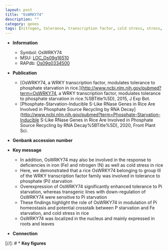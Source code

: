 ```yaml
---
layout: post
title: "OsWRKY74"
description: ""
category: genes
tags: [nitrogen, tolerance, transcription factor, cold stress, stress, homeostasis, nucleus, iron, Pi, phosphate,  pi , Pi homeostasis]
---
```


* **Information**  
    + Symbol: OsWRKY74  
    + MSU: [LOC_Os09g16510](http://rice.uga.edu/cgi-bin/ORF_infopage.cgi?orf=LOC_Os09g16510)  
    + RAPdb: [Os09g0334500](http://rapdb.dna.affrc.go.jp/viewer/gbrowse_details/irgsp1?name=Os09g0334500)  

* **Publication**  
    + [OsWRKY74, a WRKY transcription factor, modulates tolerance to phosphate starvation in rice.](http://www.ncbi.nlm.nih.gov/pubmed?term=OsWRKY74, a WRKY transcription factor, modulates tolerance to phosphate starvation in rice.%5BTitle%5D), 2015, J Exp Bot.
    + [Phosphate-Starvation-Inducible S-Like RNase Genes in Rice Are Involved in Phosphate Source Recycling by RNA Decay](http://www.ncbi.nlm.nih.gov/pubmed?term=Phosphate-Starvation-Inducible S-Like RNase Genes in Rice Are Involved in Phosphate Source Recycling by RNA Decay%5BTitle%5D), 2020, Front Plant Sci.

* **Genbank accession number**  

* **Key message**  
    + In addition, OsWRKY74 may also be involved in the response to deficiencies in iron (Fe) and nitrogen (N) as well as cold stress in rice
    + Here, we demonstrated that a rice OsWRKY74 belonging to group III of the WRKY transcription factor family was involved in tolerance to phosphate (Pi) starvation
    + Overexpression of OsWRKY74 significantly enhanced tolerance to Pi starvation, whereas transgenic lines with down-regulation of OsWRKY74 were sensitive to Pi starvation
    + These findings highlight the role of OsWRKY74 in modulation of Pi homeostasis and potential crosstalk between P starvation and Fe starvation, and cold stress in rice
    + OsWRKY74 was localized in the nucleus and mainly expressed in roots and leaves

* **Connection**  

[//]: # * **Key figures**  


